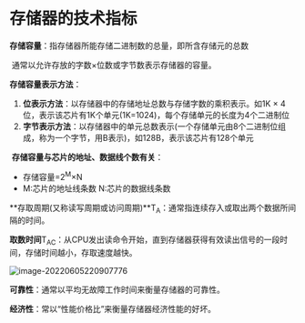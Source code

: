 # 存储器的技术指标

**存储容量**：指存储器所能存储二进制数的总量，即所含存储元的总数

​	通常以允许存放的字数×位数或字节数表示存储器的容量。

**存储容量表示方法**：

1. **位表示方法**：以存储器中的存储地址总数与存储字数的乘积表示。如1K × 4位，表示该芯片有1K个单元(1K=1024)，每个存储单元的长度为4个二进制位
2. **字节表示方法**：以存储器中的单元总数表示(一个存储单元由8个二进制位组成，称为一个字节，用B表示)，如128B，表示该芯片有128个单元

​	**存储容量与芯片的地址、数据线个数有关**：

- 存储容量=2<sup>M</sup>×N
- M:芯片的地址线条数   N:芯片的数据线条数

**存取周期(又称读写周期或访问周期)**T<sub>A</sub>：通常指连续存入或取出两个数据所间隔的时间。

**取数时间**T<sub>AC</sub>：从CPU发出读命令开始，直到存储器获得有效读出信号的一段时间，存储时间越小，存取速度越快。

![image-20220605220907776](https://cdn.jsdelivr.net/gh/letengzz/Two-C@main/img/PM/Third/202206111500842.png)

**可靠性**：通常以平均无故障工作时间来衡量存储器的可靠性。

**经济性**：常以“性能价格比”来衡量存储器经济性能的好坏。